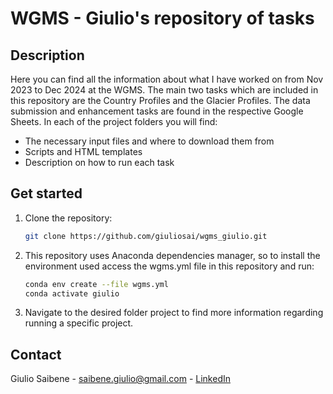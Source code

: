 # WGMS - Giulio's repository of tasks

## Description
Here you can find all the information about what I have worked on from Nov 2023 to Dec 2024 at the WGMS. The main two tasks which are included in this repository are the Country Profiles and the Glacier Profiles. The data submission and enhancement tasks are found in the respective Google Sheets. In each of the project folders you will find:
- The necessary input files and where to download them from
- Scripts and HTML templates
- Description on how to run each task

## Get started
1. Clone the repository:
   ```bash
   git clone https://github.com/giuliosai/wgms_giulio.git
   ```
2. This repository uses Anaconda dependencies manager, so to install the environment used access the wgms.yml file in this repository and run:
   ```bash
   conda env create --file wgms.yml
   conda activate giulio
   ```
3. Navigate to the desired folder project to find more information regarding running a specific project.

## Contact
Giulio Saibene - saibene.giulio@gmail.com - [LinkedIn](www.linkedin.com/in/giulio-saibene-b3a858261)

